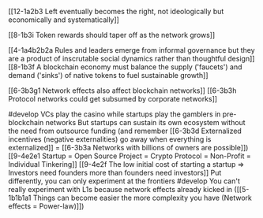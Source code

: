 [[12-1a2b3 Left eventually becomes the right, not ideologically but economically and systematically]]

[[8-1b3i Token rewards should taper off as the network grows]] 

[[4-1a4b2b2a Rules and leaders emerge from informal governance but they are a product of inscrutable social dynamics rather than thoughtful design]]
	[[8-1b3f A blockchain economy must balance the supply ('faucets') and demand ('sinks') of native tokens to fuel sustainable growth]]

[[6-3b3g1 Network effects also affect blockchain networks]]
[[6-3b3h Protocol networks could get subsumed by corporate networks]]

#develop 
VCs play the casino while startups play the gamblers in pre-blockchain networks
	But startups can sustain its own ecosystem without the need from outsource funding (and remember [[6-3b3d Externalized incentives (negative externalities) go away when everything is externalized]] = [[6-3b3a Networks with billions of owners are possible]])
		[[9-4e2e1 Startup = Open Source Project = Crypto Protocol = Non-Profit = Individual Tinkering]]
			[[9-4e2f The low initial cost of starting a startup ⇒ Investors need founders more than founders need investors]]
	Put differently, you can only experiment at the frontiers #develop 
		You can't really experiment with L1s because network effects already kicked in ([[5-1b1b1a1 Things can become easier the more complexity you have (Network effects = Power-law)]])